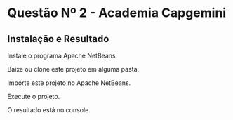 # Questão Nº 2 - Academia Capgemini

## Instalação e Resultado

Instale o programa Apache NetBeans.

Baixe ou clone este projeto em alguma pasta.

Importe este projeto no Apache NetBeans.

Execute o projeto.

O resultado está no console.
